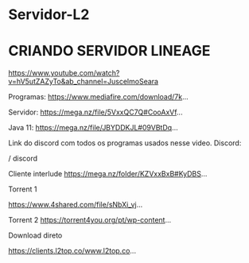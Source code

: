 # Servidor-L2
# CRIANDO SERVIDOR LINEAGE 

https://www.youtube.com/watch?v=hV5utZAZyTo&ab_channel=JuscelmoSeara



Programas: https://www.mediafire.com/download/7k...

Servidor: https://mega.nz/file/5VxxQC7Q#CooAxVf...

Java 11: https://mega.nz/file/JBYDDKJL#09VBtDq...

Link do discord com todos os programas usados nesse video.
Discord:  

 / discord  

Cliente interlude
https://mega.nz/folder/KZVxxBxB#KyDBS...

Torrent 1

https://www.4shared.com/file/sNbXi_vj...

Torrent 2
https://torrent4you.org/pt/wp-content...


Download direto

https://clients.l2top.co/www.l2top.co...
